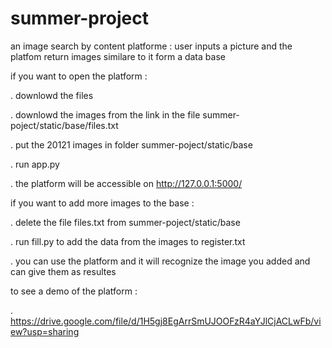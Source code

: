 # summer-project
an image search by content platforme : user inputs a picture and the platfom return images similare to it form a data base

if you want to open the platform :

. downlowd the files

. downlowd the images from the link in the file summer-poject/static/base/files.txt

. put the 20121 images in folder summer-poject/static/base

. run app.py

. the platform will be accessible on http://127.0.0.1:5000/

if you want to add more images to the base :

. delete the file files.txt from summer-poject/static/base

. run fill.py to add the data from the images to register.txt

. you can use the platform and it will recognize the image you added and can give them as resultes

to see a demo of the platform :

. https://drive.google.com/file/d/1H5gj8EgArrSmUJOOFzR4aYJlCjACLwFb/view?usp=sharing

